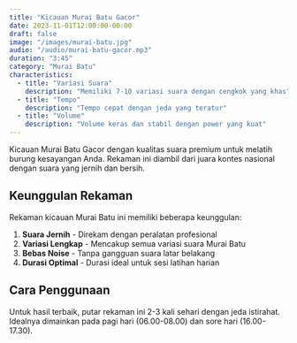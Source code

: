 ```yaml
---
title: "Kicauan Murai Batu Gacor"
date: 2023-11-01T12:00:00-00:00
draft: false
image: "/images/murai-batu.jpg"
audio: "/audio/murai-batu-gacor.mp3"
duration: "3:45"
category: "Murai Batu"
characteristics:
  - title: "Variasi Suara"
    description: "Memiliki 7-10 variasi suara dengan cengkok yang khas"
  - title: "Tempo"
    description: "Tempo cepat dengan jeda yang teratur"
  - title: "Volume"
    description: "Volume keras dan stabil dengan power yang kuat"
---
```


Kicauan Murai Batu Gacor dengan kualitas suara premium untuk melatih burung kesayangan Anda. Rekaman ini diambil dari juara kontes nasional dengan suara yang jernih dan bersih.

## Keunggulan Rekaman

Rekaman kicauan Murai Batu ini memiliki beberapa keunggulan:

1. **Suara Jernih** - Direkam dengan peralatan profesional
2. **Variasi Lengkap** - Mencakup semua variasi suara Murai Batu
3. **Bebas Noise** - Tanpa gangguan suara latar belakang
4. **Durasi Optimal** - Durasi ideal untuk sesi latihan harian

## Cara Penggunaan

Untuk hasil terbaik, putar rekaman ini 2-3 kali sehari dengan jeda istirahat. Idealnya dimainkan pada pagi hari (06.00-08.00) dan sore hari (16.00-17.30).